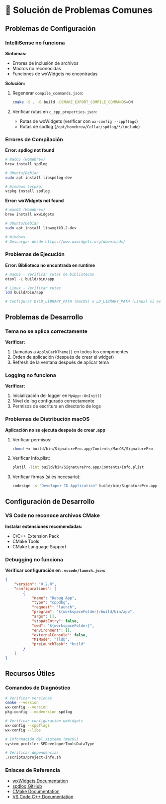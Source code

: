 # 🔧 Solución de Problemas Comunes

## Problemas de Configuración

### IntelliSense no funciona

**Síntomas:**
- Errores de inclusión de archivos
- Macros no reconocidas
- Funciones de wxWidgets no encontradas

**Solución:**
1. Regenerar `compile_commands.json`:
   ```bash
   cmake -S . -B build -DCMAKE_EXPORT_COMPILE_COMMANDS=ON
   ```

2. Verificar rutas en `c_cpp_properties.json`:
   - Rutas de wxWidgets (verificar con `wx-config --cppflags`)
   - Rutas de spdlog (`/opt/homebrew/Cellar/spdlog/*/include`)

### Errores de Compilación

**Error: spdlog not found**
```bash
# macOS (Homebrew)
brew install spdlog

# Ubuntu/Debian
sudo apt install libspdlog-dev

# Windows (vcpkg)
vcpkg install spdlog
```

**Error: wxWidgets not found**
```bash
# macOS (Homebrew)
brew install wxwidgets

# Ubuntu/Debian
sudo apt install libwxgtk3.2-dev

# Windows
# Descargar desde https://www.wxwidgets.org/downloads/
```

### Problemas de Ejecución

**Error: Biblioteca no encontrada en runtime**
```bash
# macOS - Verificar rutas de bibliotecas
otool -L build/bin/app

# Linux - Verificar rutas
ldd build/bin/app

# Configurar DYLD_LIBRARY_PATH (macOS) o LD_LIBRARY_PATH (Linux) si es necesario
```

## Problemas de Desarrollo

### Tema no se aplica correctamente

**Verificar:**
1. Llamadas a `ApplyDarkTheme()` en todos los componentes
2. Orden de aplicación (después de crear el widget)
3. Refresh de la ventana después de aplicar tema

### Logging no funciona

**Verificar:**
1. Inicialización del logger en `MyApp::OnInit()`
2. Nivel de log configurado correctamente
3. Permisos de escritura en directorio de logs

### Problemas de Distribución macOS

**Aplicación no se ejecuta después de crear .app**

1. Verificar permisos:
   ```bash
   chmod +x build/bin/SignaturePro.app/Contents/MacOS/SignaturePro
   ```

2. Verificar Info.plist:
   ```bash
   plutil -lint build/bin/SignaturePro.app/Contents/Info.plist
   ```

3. Verificar firmas (si es necesario):
   ```bash
   codesign -s "Developer ID Application" build/bin/SignaturePro.app
   ```

## Configuración de Desarrollo

### VS Code no reconoce archivos CMake

**Instalar extensiones recomendadas:**
- C/C++ Extension Pack
- CMake Tools
- CMake Language Support

### Debugging no funciona

**Verificar configuración en `.vscode/launch.json`:**
```json
{
    "version": "0.2.0",
    "configurations": [
        {
            "name": "Debug App",
            "type": "cppdbg",
            "request": "launch",
            "program": "${workspaceFolder}/build/bin/app",
            "args": [],
            "stopAtEntry": false,
            "cwd": "${workspaceFolder}",
            "environment": [],
            "externalConsole": false,
            "MIMode": "lldb",
            "preLaunchTask": "build"
        }
    ]
}
```

## Recursos Útiles

### Comandos de Diagnóstico

```bash
# Verificar versiones
cmake --version
wx-config --version
pkg-config --modversion spdlog

# Verificar configuración wxWidgets
wx-config --cppflags
wx-config --libs

# Información del sistema (macOS)
system_profiler SPDeveloperToolsDataType

# Verificar dependencias
./scripts/project-info.sh
```

### Enlaces de Referencia

- [wxWidgets Documentation](https://docs.wxwidgets.org/)
- [spdlog GitHub](https://github.com/gabime/spdlog)
- [CMake Documentation](https://cmake.org/cmake/help/latest/)
- [VS Code C++ Documentation](https://code.visualstudio.com/docs/languages/cpp)
